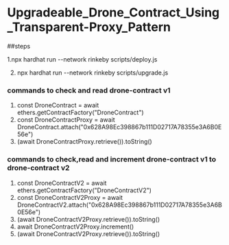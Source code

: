 # Upgradeable_Drone_Contract_Using_Transparent-Proxy_Pattern

##steps

1.npx hardhat run --network rinkeby scripts/deploy.js 

2. npx hardhat run --network rinkeby scripts/upgrade.js

### commands to check and read drone-contract v1

1. const DroneContract = await ethers.getContractFactory("DroneContract")
2. const DroneContractProxy = await DroneContract.attach("0x628A98Ec398867b111D02717A78355e3A6B0E56e")
3. (await DroneContractProxy.retrieve()).toString()

### commands to check,read and increment drone-contract v1 to drone-contract v2

1.  const DroneContractV2 = await ethers.getContractFactory("DroneContractV2")
2.  const DroneContractV2Proxy = await DroneContractV2.attach("0x628A98Ec398867b111D02717A78355e3A6B0E56e")
3.  (await DroneContractV2Proxy.retrieve()).toString()
4.  await DroneContractV2Proxy.increment()
5.  (await DroneContractV2Proxy.retrieve()).toString()





